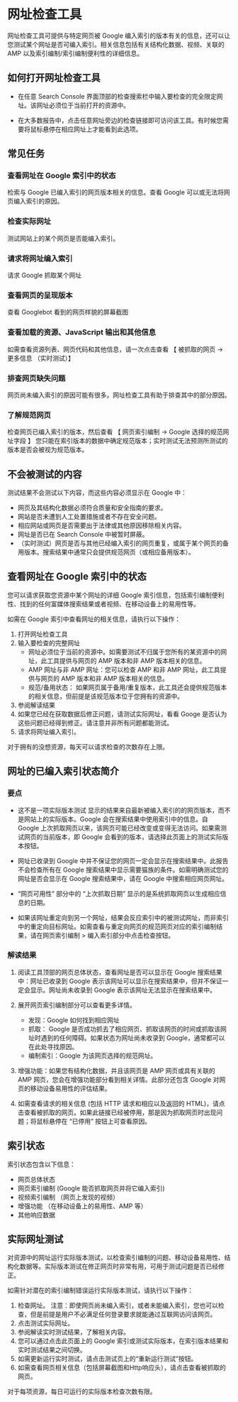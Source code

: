 # 网址检查工具

网址检查工具可提供与特定网页被 Google 编入索引的版本有关的信息，还可以让您测试某个网址是否可编入索引。相关信息包括有关结构化数据、视频、关联的 AMP 以及索引编制/索引编制便利性的详细信息。

## 如何打开网址检查工具

- 在任意 Search Console 界面顶部的检查搜索栏中输入要检查的完全限定网址。该网址必须位于当前打开的资源中。

- 在大多数报告中，点击任意网址旁边的检查链接即可访问该工具。有时候您需要将鼠标悬停在相应网址上才能看到此选项。

## 常见任务

### 查看网址在 Google 索引中的状态

检索与 Google 已编入索引的网页版本相关的信息。查看 Google 可以或无法将网页编入索引的原因。

### 检查实际网址

测试网站上的某个网页是否能编入索引。

### 请求将网址编入索引

请求 Google 抓取某个网址

### 查看网页的呈现版本

查看 Googlebot 看到的网页样貌的屏幕截图

### 查看加载的资源、JavaScript 输出和其他信息

如需查看资源列表、网页代码和其他信息，请一次点击查看 【 被抓取的网页 -> 更多信息 （实时测试）】

### 排查网页缺失问题

网页尚未编入索引的原因可能有很多。网址检查工具有助于排查其中的部分原因。

### 了解规范网页

检查网页已编入索引的版本，然后查看 【 网页索引编制 -> Google 选择的规范网址字段 】 您只能在索引版本的数据中确定规范版本；实时测试无法预测所测试的版本是否会被视为规范版本。

## 不会被测试的内容

测试结果不会测试以下内容，而这些内容必须显示在 Google 中：

- 网页及其结构化数据必须符合质量和安全指南的要求。
- 网站是否未遭到人工处置措施或者不存在安全问题。
- 相应网站或网页是否需要出于法律或其他原因移除相关内容。
- 网址是否已在 Search Console 中被暂时屏蔽。
- （实时测试）网页是否与其他已经编入索引的网页重复，或属于某个网页的备用版本。搜索结果中通常只会提供规范网页（或相应备用版本）。

## 查看网址在 Google 索引中的状态

您可以请求获取您资源中某个网址的详细 Google 索引信息，包括索引编制便利性、找到的任何富媒体搜索结果或者视频、在移动设备上的易用性等。

如需在 Google 索引中查看网址的相关信息，请执行以下操作：

1. 打开网址检查工具
2. 输入要检查的完整网址
    - 网址必须位于当前的资源中。如需要测试不归属于您所有的某资源中的网址，此工具提供与网页的 AMP 版本和非 AMP 版本相关的信息。
    - AMP 网址与非 AMP 网址：您可以检查 AMP 和非 AMP 网址，此工具提供与网页的 AMP 版本和非 AMP 版本相关的信息。
    - 规范/备用状态： 如果网页属于备用/重复版本，此工具还会提供规范版本的相关信息，但前提是该规范版本位于您拥有的资源中。
3. 参阅解读结果
4. 如果您已经在获取数据后修正问题，请测试实际网址，看看 Googe 是否认为这些问题已经得到修正。请注意并非所有问题都能测试。
5. 请求将网址编入索引。

对于拥有的没想资源，每天可以请求检查的次数存在上限。

## 网址的已编入索引状态简介

### 要点

- 这不是一项实际版本测试 显示的结果来自最新被编入索引的的网页版本，而不是网站上的实际版本。Google 会在搜索结果中使用索引中的信息。自 Google 上次抓取网页以来，该网页可能已经改变或变得无法访问。如果需测试网页的当前版本，即 Google 会看到的版本，请选择此页面上的测试实际版本按钮。

- 网址已收录到 Google 中并不保证您的网页一定会显示在搜索结果中。此报告不会检查所有在 Google 搜索结果中显示需要猫族的条件。如需明确测试您的网址是否会显示在 Google 搜索结果中，请在 Google 中搜索相应网页网址。

- “网页可用性” 部分中的 “上次抓取日期” 显示的是系统抓取网页以生成相应信息的日期。

- 如果该网址重定向到另一个网址，结果会反应索引中的被测试网址，而非索引中的重定向目标网址。如需查看与重定向网页的规范网页对应的索引编制结果，请在网页索引编制 > 编入索引部分中点击检查按钮。

### 解读结果

1. 阅读工具顶部的网页总体状态，查看网址是否可以显示在 Google 搜索结果中：网址已收录到 Google 表示该网址可以显示在搜索结果中，但并不保证一定会显示。网址尚未收录到 Google 表示该网址无法显示在搜索结果中。

2. 展开网页索引编制部分可以查看更多详情。
    - 发现：Google 如何找到相应网址
    - 抓取： Google 是否成功抓去了相应网页、抓取该网页的时间或抓取该网址时遇到的任何障碍。如果状态为网址尚未收录到 Google，通常都可以在此处寻找原因。
    - 编制索引：Google 为该网页选择的规范网址。

3. 增强功能：如果您有结构化数据，并且该网页是 AMP 网页或具有关联的 AMP 网页，您会在增强功能部分看到相关详情。此部分还包含 Google 对网页的移动设备易用性的评估结果。

4. 如需查看请求的相关信息 (包括 HTTP 请求和相应以及返回的 HTML)，请点击查看被抓取的网页。如果此链接已经被停用，那是因为抓取网页时出现问题；将鼠标悬停在 “已停用” 按钮上可查看原因。

## 索引状态

索引状态包含以下信息：
- 网页总体状态
- 网页索引编制 (Google 能否抓取网页并将它编入索引)
- 视频索引编制 （网页上发现的视频）
- 增强功能 （在移动设备上的易用性、AMP 等）
- 其他响应数据

## 实际网址测试

对资源中的网址运行实际版本测试，以检查索引编制的问题、移动设备易用性、结构化数据等。实际版本测试在修正网页时非常有用，可用于测试问题是否已经修正。

如需针对潜在的索引编制错误运行实际版本测试，请执行以下操作：

1. 检查网址。 注意：即使网页尚未编入索引，或者未能编入索引，您也可以检查，但是前提是用户不必满足任何登录要求就能通过互联网访问该网页。
2. 点击测试实际网址。
3. 参阅解读实时测试结果，了解相关内容。
4. 您可以通过点击此页面上的 Google 索引或测试实际版本，在索引版本结果和实时测试结果之间切换。
5. 如需更新运行实时测试，请点击测试页上的“重新运行测试”按钮。
6. 如需查看网页相关信息（包括屏幕截图和Http响应头），请点击查看被抓取的网页。

对于每项资源，每日可运行的实际版本检查次数有限。